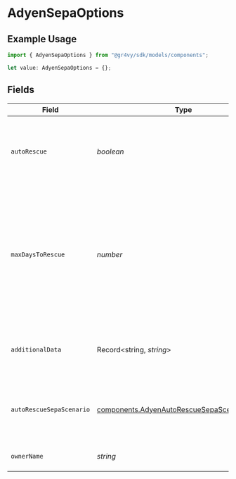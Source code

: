 # AdyenSepaOptions

## Example Usage

```typescript
import { AdyenSepaOptions } from "@gr4vy/sdk/models/components";

let value: AdyenSepaOptions = {};
```

## Fields

| Field                                                                                                                                                                                                       | Type                                                                                                                                                                                                        | Required                                                                                                                                                                                                    | Description                                                                                                                                                                                                 | Example                                                                                                                                                                                                     |
| ----------------------------------------------------------------------------------------------------------------------------------------------------------------------------------------------------------- | ----------------------------------------------------------------------------------------------------------------------------------------------------------------------------------------------------------- | ----------------------------------------------------------------------------------------------------------------------------------------------------------------------------------------------------------- | ----------------------------------------------------------------------------------------------------------------------------------------------------------------------------------------------------------- | ----------------------------------------------------------------------------------------------------------------------------------------------------------------------------------------------------------- |
| `autoRescue`                                                                                                                                                                                                | *boolean*                                                                                                                                                                                                   | :heavy_minus_sign:                                                                                                                                                                                          | Set to `true` to enable Auto Rescue for a transaction. Use the `maxDaysToRescue` to specify a rescue window.                                                                                                | true                                                                                                                                                                                                        |
| `maxDaysToRescue`                                                                                                                                                                                           | *number*                                                                                                                                                                                                    | :heavy_minus_sign:                                                                                                                                                                                          | The rescue window for a transaction, in days, when `autoRescue` is set to `true`. You can specify a value between 1 and 48. For cards, the default is one calendar month. For SEPA, the default is 42 days. | 20                                                                                                                                                                                                          |
| `additionalData`                                                                                                                                                                                            | Record<string, *string*>                                                                                                                                                                                    | :heavy_minus_sign:                                                                                                                                                                                          | Passes additional data to the Adyen API when creating a transaction.                                                                                                                                        | {<br/>"subMerchantID": "12345"<br/>}                                                                                                                                                                        |
| `autoRescueSepaScenario`                                                                                                                                                                                    | [components.AdyenAutoRescueSepaScenariosEnum](../../models/components/adyenautorescuesepascenariosenum.md)                                                                                                  | :heavy_minus_sign:                                                                                                                                                                                          | The rescue scenario to simulate for a transaction, when `autoRescue` is set to `true`.                                                                                                                      | AutoRescueSuccessfulFirst                                                                                                                                                                                   |
| `ownerName`                                                                                                                                                                                                 | *string*                                                                                                                                                                                                    | :heavy_minus_sign:                                                                                                                                                                                          | The name on the SEPA bank account.                                                                                                                                                                          | A. Schneider                                                                                                                                                                                                |